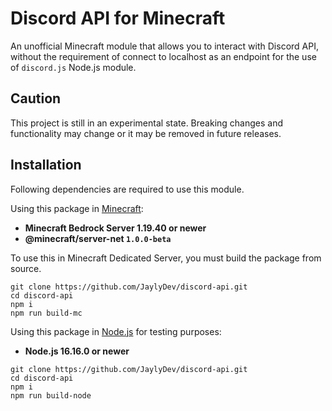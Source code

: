 # Discord API for Minecraft

An unofficial Minecraft module that allows you to interact with Discord API, without the requirement of connect to localhost as an endpoint for the use of `discord.js` Node.js module.

## Caution

This project is still in an experimental state. Breaking changes and functionality may change or it may be removed in future releases.

## Installation

Following dependencies are required to use this module.

Using this package in [Minecraft](https://minecraft.net/):

- **Minecraft Bedrock Server 1.19.40 or newer**
- **@minecraft/server-net `1.0.0-beta`**

To use this in Minecraft Dedicated Server, you must build the package from source.

```sh-session
git clone https://github.com/JaylyDev/discord-api.git
cd discord-api
npm i
npm run build-mc
```

Using this package in [Node.js](https://nodejs.org/) for testing purposes:

- **Node.js 16.16.0 or newer**

```sh-session
git clone https://github.com/JaylyDev/discord-api.git
cd discord-api
npm i
npm run build-node
```